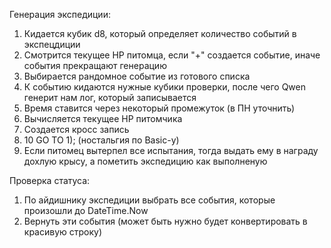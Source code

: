 Генерация экспедиции:

1) Кидается кубик d8, который определяет количество событий в экспецдиции
2) Смотрится текущее HP питомца, если "+" создается событие, иначе события прекращают генерацию
3) Выбирается рандомное событие из готового списка
4) К событию кидаются нужные кубики проверки, после чего Qwen генерит нам лог, который записывается
5) Время ставится через некоторый промежуток (в ПН уточнить)
6) Вычисляется текущее HP питомчика
7) Создается кросс запись
8) 10 GO TO 1); (ностальгия по Basic-у)
9) Если питомец вытерпел все испытания, тогда выдать ему в награду дохлую крысу, а пометить экспедицию как выполненую 

Проверка статуса:

1) По айдишнику экспедиции выбрать все события, которые произошли до DateTime.Now
2) Вернуть эти события (может быть нужно будет конвертировать в красивую строку)
